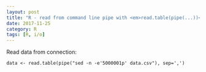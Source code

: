 ```yaml
---
layout: post
title: "R - read from command line pipe with <em>read.table(pipe(...))</em>"
date: 2017-11-25
category: R
tags: [R, i/o]
---
```


Read data from connection:

```
data <- read.table(pipe("sed -n -e'5000001p' data.csv"), sep=',')

```
